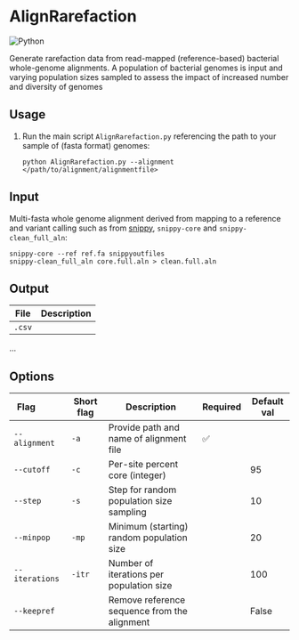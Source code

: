 # AlignRarefaction

![Python](https://badges.aleen42.com/src/python.svg) 

Generate rarefaction data from read-mapped (reference-based) bacterial whole-genome alignments. A population of bacterial genomes is input and varying population sizes sampled to assess the impact of increased number and diversity of genomes

## Usage

1. Run the main script `AlignRarefaction.py` referencing the path to your sample of (fasta format) genomes:

    ```shell
    python AlignRarefaction.py --alignment </path/to/alignment/alignmentfile> 
    ```

## Input

Multi-fasta whole genome alignment derived from mapping to a reference and variant calling such as from [snippy](https://github.com/tseemann/snippy), `snippy-core` and `snippy-clean_full_aln`:

```shell
snippy-core --ref ref.fa snippyoutfiles 
snippy-clean_full_aln core.full.aln > clean.full.aln
```

## Output

File | Description
-----|------------
`.csv`   | 

...

## Options

Flag &nbsp; &nbsp; &nbsp; &nbsp; &nbsp; | Short flag | Description | Required | Default val
--------------|------------|-------------|----------|--------------
`--alignment` |  `-a`     |  Provide path and name of alignment file          | ✅
`--cutoff ` | `-c` |  Per-site percent core (integer)|    | 95
`--step ` | `-s` |  Step for random population size sampling |    | 10
`--minpop ` | `-mp` |  Minimum (starting) random population size |    | 20
`--iterations ` | `-itr` |  Number of iterations per population size |    | 100
`--keepref`  |           |  Remove reference sequence from the alignment              |    | False

